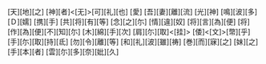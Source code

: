 [天][地][之] [神][者]<[无]>[可][礼][也] [愛] [吾][妻][離][流] [光][神] [鳴][波][多][Ｄ][嬬] [携][手] [共][将][有][等] [念][之][尓] [情][違][奴] [将][言][為][便] [将][作][為][便][不][知][尓] [木][綿][手][次] [肩][尓][取]<[挂]> [倭]<[文]>[幣][乎] [手][尓][取][持][氐] [勿][令][離][等] [和][礼][波][雖][祷] [巻][而][寐][之] [妹][之][手][本][者] [雲][尓][多][奈][妣][久]
